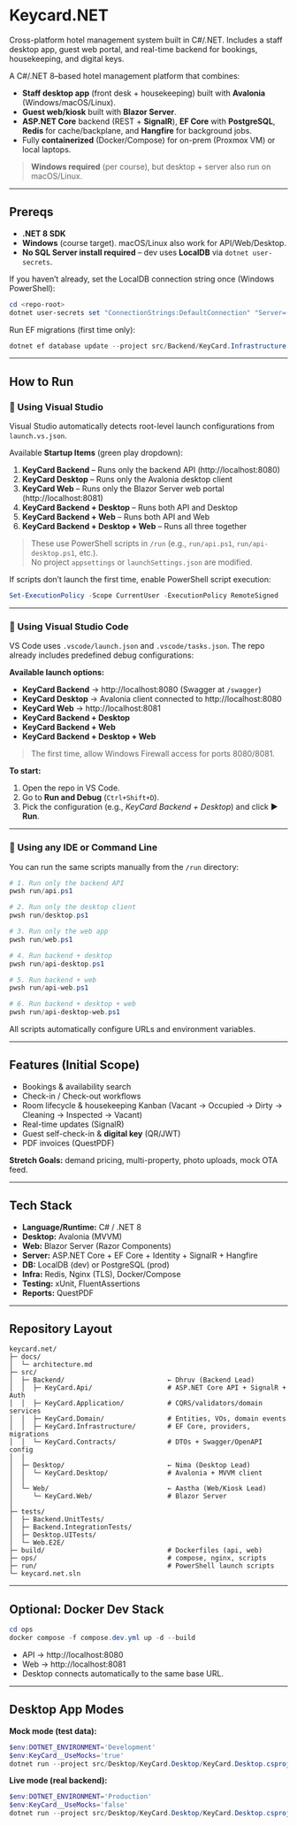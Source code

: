 # Keycard.NET
Cross-platform hotel management system built in C#/.NET. Includes a staff desktop app, guest web portal, and real-time backend for bookings, housekeeping, and digital keys.

A C#/.NET 8–based hotel management platform that combines:
- **Staff desktop app** (front desk + housekeeping) built with **Avalonia** (Windows/macOS/Linux).
- **Guest web/kiosk** built with **Blazor Server**.
- **ASP.NET Core** backend (REST + **SignalR**), **EF Core** with **PostgreSQL**, **Redis** for cache/backplane, and **Hangfire** for background jobs.
- Fully **containerized** (Docker/Compose) for on-prem (Proxmox VM) or local laptops.

> **Windows required** (per course), but desktop + server also run on macOS/Linux.

---

## Prereqs
- **.NET 8 SDK**
- **Windows** (course target). macOS/Linux also work for API/Web/Desktop.
- **No SQL Server install required** – dev uses **LocalDB** via `dotnet user-secrets`.

If you haven’t already, set the LocalDB connection string once (Windows PowerShell):

```powershell
cd <repo-root>
dotnet user-secrets set "ConnectionStrings:DefaultConnection" "Server=(localdb)\MSSQLLocalDB;Database=KeyCardDb;Trusted_Connection=True;MultipleActiveResultSets=True;Encrypt=False" --project src/Backend/KeyCard.Api
```
Run EF migrations (first time only):
```powershell
dotnet ef database update --project src/Backend/KeyCard.Infrastructure --startup-project src/Backend/KeyCard.Api
```

---

## How to Run

### 🧩 Using Visual Studio
Visual Studio automatically detects root-level launch configurations from `launch.vs.json`.

Available **Startup Items** (green play dropdown):
1. **KeyCard Backend** – Runs only the backend API (http://localhost:8080)
2. **KeyCard Desktop** – Runs only the Avalonia desktop client
3. **KeyCard Web** – Runs only the Blazor Server web portal (http://localhost:8081)
4. **KeyCard Backend + Desktop** – Runs both API and Desktop
5. **KeyCard Backend + Web** – Runs both API and Web
6. **KeyCard Backend + Desktop + Web** – Runs all three together

> These use PowerShell scripts in `/run` (e.g., `run/api.ps1`, `run/api-desktop.ps1`, etc.).  
> No project `appsettings` or `launchSettings.json` are modified.

If scripts don’t launch the first time, enable PowerShell script execution:
```powershell
Set-ExecutionPolicy -Scope CurrentUser -ExecutionPolicy RemoteSigned
```

---

### 🧩 Using Visual Studio Code
VS Code uses `.vscode/launch.json` and `.vscode/tasks.json`. The repo already includes predefined debug configurations:

**Available launch options:**
- **KeyCard Backend** → http://localhost:8080 (Swagger at `/swagger`)
- **KeyCard Desktop** → Avalonia client connected to http://localhost:8080
- **KeyCard Web** → http://localhost:8081
- **KeyCard Backend + Desktop**
- **KeyCard Backend + Web**
- **KeyCard Backend + Desktop + Web**

> The first time, allow Windows Firewall access for ports 8080/8081.

**To start:**
1. Open the repo in VS Code.  
2. Go to **Run and Debug** (`Ctrl+Shift+D`).  
3. Pick the configuration (e.g., *KeyCard Backend + Desktop*) and click **▶ Run**.

---

### 🧩 Using any IDE or Command Line
You can run the same scripts manually from the `/run` directory:

```powershell
# 1. Run only the backend API
pwsh run/api.ps1

# 2. Run only the desktop client
pwsh run/desktop.ps1

# 3. Run only the web app
pwsh run/web.ps1

# 4. Run backend + desktop
pwsh run/api-desktop.ps1

# 5. Run backend + web
pwsh run/api-web.ps1

# 6. Run backend + desktop + web
pwsh run/api-desktop-web.ps1
```

All scripts automatically configure URLs and environment variables.

---

## Features (Initial Scope)
- Bookings & availability search
- Check-in / Check-out workflows
- Room lifecycle & housekeeping Kanban (Vacant → Occupied → Dirty → Cleaning → Inspected → Vacant)
- Real-time updates (SignalR)
- Guest self-check-in & **digital key** (QR/JWT)
- PDF invoices (QuestPDF)

**Stretch Goals:** demand pricing, multi-property, photo uploads, mock OTA feed.

---

## Tech Stack
- **Language/Runtime:** C# / .NET 8
- **Desktop:** Avalonia (MVVM)
- **Web:** Blazor Server (Razor Components)
- **Server:** ASP.NET Core + EF Core + Identity + SignalR + Hangfire
- **DB:** LocalDB (dev) or PostgreSQL (prod)
- **Infra:** Redis, Nginx (TLS), Docker/Compose
- **Testing:** xUnit, FluentAssertions
- **Reports:** QuestPDF

---

## Repository Layout
```
keycard.net/
├─ docs/
│  └─ architecture.md
├─ src/
│  ├─ Backend/                          ← Dhruv (Backend Lead)
│  │  ├─ KeyCard.Api/                   # ASP.NET Core API + SignalR + Auth
│  │  ├─ KeyCard.Application/           # CQRS/validators/domain services
│  │  ├─ KeyCard.Domain/                # Entities, VOs, domain events
│  │  ├─ KeyCard.Infrastructure/        # EF Core, providers, migrations
│  │  └─ KeyCard.Contracts/             # DTOs + Swagger/OpenAPI config
│  │
│  ├─ Desktop/                          ← Nima (Desktop Lead)
│  │  └─ KeyCard.Desktop/               # Avalonia + MVVM client
│  │
│  └─ Web/                              ← Aastha (Web/Kiosk Lead)
│     └─ KeyCard.Web/                   # Blazor Server
│
├─ tests/
│  ├─ Backend.UnitTests/
│  ├─ Backend.IntegrationTests/
│  ├─ Desktop.UITests/
│  └─ Web.E2E/
├─ build/                               # Dockerfiles (api, web)
├─ ops/                                 # compose, nginx, scripts
├─ run/                                 # PowerShell launch scripts
└─ keycard.net.sln
```

---

## Optional: Docker Dev Stack
```powershell
cd ops
docker compose -f compose.dev.yml up -d --build
```
- API → http://localhost:8080  
- Web → http://localhost:8081  
- Desktop connects automatically to the same base URL.

---

## Desktop App Modes
**Mock mode (test data):**
```powershell
$env:DOTNET_ENVIRONMENT='Development'
$env:KeyCard__UseMocks='true'
dotnet run --project src/Desktop/KeyCard.Desktop/KeyCard.Desktop.csproj
```

**Live mode (real backend):**
```powershell
$env:DOTNET_ENVIRONMENT='Production'
$env:KeyCard__UseMocks='false'
dotnet run --project src/Desktop/KeyCard.Desktop/KeyCard.Desktop.csproj
```
